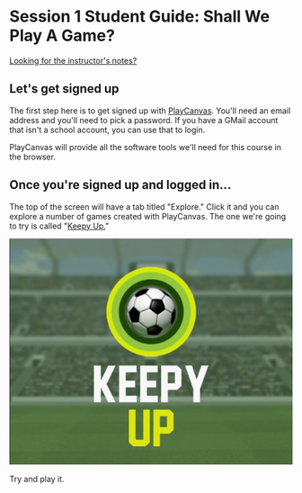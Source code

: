 # Session 1 Student Guide: Shall We Play A Game?

[Looking for the instructor's notes?](InstructorNotes.md)

## Let's get signed up

The first step here is to get signed up with [PlayCanvas](https://playcanvas.com). You'll need an email address and you'll need to pick a password. If you have a GMail account that isn't a school account, you can use that to login.

PlayCanvas will provide all the software tools we'll need for this course in the browser.

## Once you're signed up and logged in...

The top of the screen will have a tab titled "Explore." Click it and you can explore a number of games created with PlayCanvas. The one we're going to try is called "[Keepy Up.](https://playcanv.as/p/XtfZXpxU/)"

[![Keepy Up Title Screen](../Resources%20and%20Assets/tutorial_images/keepy_up_open_screen_1.jpg)](https://playcanv.as/p/XtfZXpxU/) 

Try and play it.

